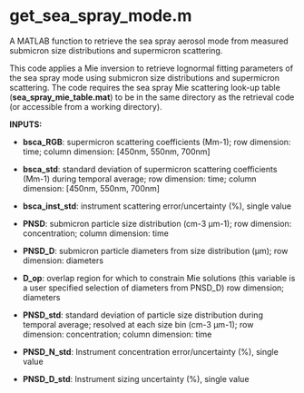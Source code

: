 # get_sea_spray_mode.m
 A MATLAB function to retrieve the sea spray aerosol mode from measured submicron size distributions and supermicron scattering.
 
This code applies a Mie inversion to retrieve lognormal fitting parameters of the sea spray mode using submicron size distributions and supermicron scattering. The code requires the sea spray Mie scattering look-up table (**sea_spray_mie_table.mat**) to be in the same directory as the retrieval code (or accessible from a working directory).
 
 
**INPUTS:**

- **bsca_RGB**: supermicron scattering coefficients (Mm-1); row dimension: time; column dimension: [450nm, 550nm, 700nm]

- **bsca_std**: standard deviation of supermicron scattering coefficients (Mm-1) during temporal average; row dimension: time; column dimension: [450nm, 550nm, 700nm]

- **bsca_inst_std**: instrument scattering error/uncertainty (%), single value

- **PNSD**: submicron particle size distribution (cm-3 µm-1); row dimension: concentration; column dimension: time

- **PNSD_D**: submicron particle diameters from size distribution (µm); row dimension: diameters

- **D_op**: overlap region for which to constrain Mie solutions (this variable is a user specified selection of diameters from PNSD_D) row dimension; diameters

- **PNSD_std**: standard deviation of particle size distribution during temporal average; resolved at each size bin (cm-3 µm-1); row dimension: concentration; column dimension: time 

- **PNSD_N_std**: Instrument concentration error/uncertainty (%), single value

- **PNSD_D_std**: Instrument sizing uncertainty (%), single value
